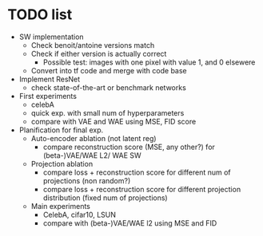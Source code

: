 # TODO list

* SW implementation
  * Check benoit/antoine versions match
  * Check if either version is actually correct
    * Possible test: images with one pixel with value 1, and 0 elsewere
  * Convert into tf code and merge with code base
* Implement ResNet
  * check state-of-the-art or benchmark networks
* First experiments
  * celebA
  * quick exp. with small num of hyperparameters
  * compare with VAE and WAE using MSE, FID score
* Planification for final exp.
  * Auto-encoder ablation (not latent reg)
    * compare reconstruction score (MSE, any other?) for (beta-)VAE/WAE L2/ WAE SW
  * Projection ablation
    * compare loss + reconstruction score for different num of projections (non random?)
    * compare loss + reconstruction score for different projection distribution (fixed num of projections)
  * Main experiments
    * CelebA, cifar10, LSUN
    * compare with (beta-)VAE/WAE l2 using MSE and FID
